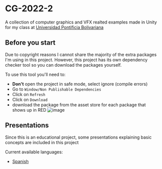 # CG-2022-2
A collection of computer graphics and VFX realted examples made in Unity for my class at [Universidad Pontificia Bolivariana](https://www.upb.edu.co/es/home)

## Before you start
Due to copyright reasons I cannot share the majority of the extra packages I'm using in this project. However, this project has its own dependency checker tool so you can download the packages yourself.

To use this tool you'll need to:
* **Don't** open the project in safe mode, select ignore (compile errors)
* Go to `Window/Non Publishable Dependencies`
* Click on `Refresh`
* Click on `Download`
* download the package from the asset store for each package that shows up in RED
![image](https://user-images.githubusercontent.com/50851215/150654198-6732a1e9-3fd1-4ef0-8366-c2e645dccf1a.png)

## Presentations
Since this is an educational project, some presentations explaining basic concepts are included in this project

Current available languages:

* [Spanish](Presentations/)
